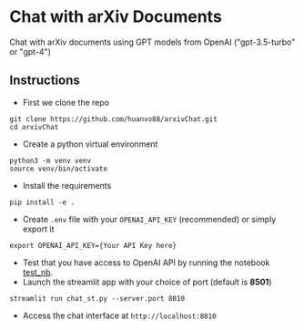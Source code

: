 # Chat with arXiv Documents

Chat with arXiv documents using GPT models from OpenAI ("gpt-3.5-turbo" or "gpt-4")

## Instructions
- First we clone the repo
```
git clone https://github.com/huanvo88/arxivChat.git
cd arxivChat
```
- Create a python virtual environment
```
python3 -m venv venv
source venv/bin/activate
```
- Install the requirements 
```
pip install -e .
```
- Create `.env` file with your `OPENAI_API_KEY` (recommended) or simply export it
```
export OPENAI_API_KEY={Your API Key here}
```
- Test that you have access to OpenAI API by running the notebook [test_nb](notebooks/test_nb.ipynb). 
- Launch the streamlit app with your choice of port (default is **8501**)
```
streamlit run chat_st.py --server.port 8010
```
- Access the chat interface at `http://localhost:8010`
